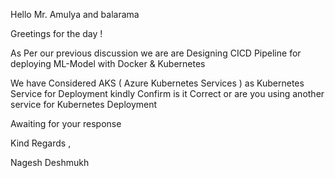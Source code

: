 Hello Mr. Amulya and balarama 

Greetings for the day !

As Per our previous discussion we are are Designing CICD Pipeline for deploying ML-Model with Docker & Kubernetes 

We have Considered AKS ( Azure Kubernetes Services ) as Kubernetes Service for Deployment kindly Confirm is it Correct or are you using another service for Kubernetes Deployment 

Awaiting for your response 

Kind Regards , 

Nagesh Deshmukh 
